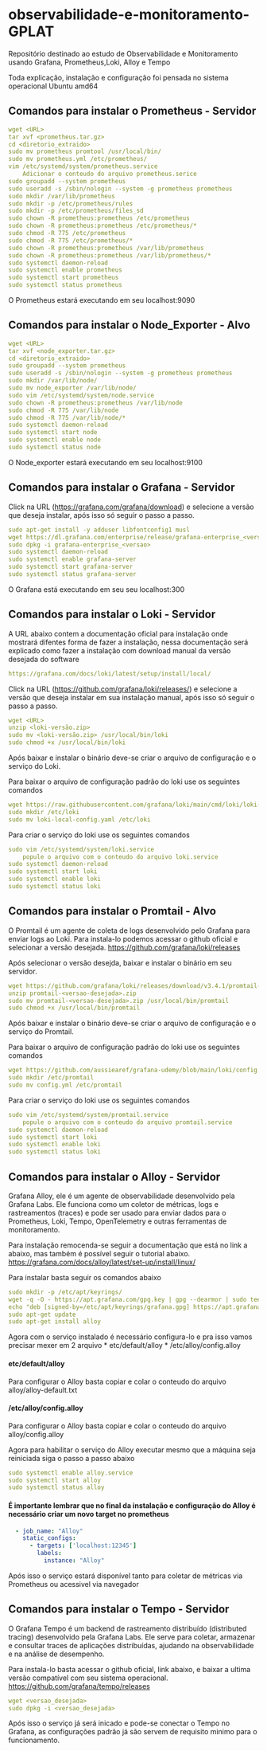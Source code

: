 # observabilidade-e-monitoramento-GPLAT
Repositório destinado ao estudo de Observabilidade e Monitoramento usando Grafana, Prometheus,Loki, Alloy e Tempo

Toda explicação, instalação e configuração foi pensada no sistema operacional Ubuntu amd64

## **Comandos para instalar o Prometheus - Servidor**

```yaml
wget <URL>
tar xvf <prometheus.tar.gz>
cd <diretorio_extraido>
sudo mv prometheus promtool /usr/local/bin/
sudo mv prometheus.yml /etc/prometheus/
vim /etc/systemd/system/prometheus.service
    Adicionar o conteudo do arquivo prometheus.serice
sudo groupadd --system prometheus
sudo useradd -s /sbin/nologin --system -g prometheus prometheus
sudo mkdir /var/lib/prometheus
sudo mkdir -p /etc/prometheus/rules
sudo mkdir -p /etc/prometheus/files_sd
sudo chown -R prometheus:prometheus /etc/prometheus
sudo chown -R prometheus:prometheus /etc/prometheus/*
sudo chmod -R 775 /etc/prometheus
sudo chmod -R 775 /etc/prometheus/*
sudo chown -R prometheus:prometheus /var/lib/prometheus
sudo chown -R prometheus:prometheus /var/lib/prometheus/*
sudo systemctl daemon-reload
sudo systemctl enable prometheus
sudo systemctl start prometheus
sudo systemctl status prometheus
```
O Prometheus estará executando em seu localhost:9090


## **Comandos para instalar o Node_Exporter - Alvo**

```yaml
wget <URL>
tar xvf <node_exporter.tar.gz>
cd <diretorio_extraido>
sudo groupadd --system prometheus
sudo useradd -s /sbin/nologin --system -g prometheus prometheus
sudo mkdir /var/lib/node/
sudo mv node_exporter /var/lib/node/
sudo vim /etc/systemd/system/node.service
sudo chown -R prometheus:prometheus /var/lib/node
sudo chmod -R 775 /var/lib/node
sudo chmod -R 775 /var/lib/node/*
sudo systemctl daemon-reload
sudo systemctl start node
sudo systemctl enable node
sudo systemctl status node
```

O Node_exporter estará executando em seu localhost:9100

## **Comandos para instalar o Grafana - Servidor**

Click na URL (https://grafana.com/grafana/download) e selecione a versão que deseja instalar, após isso só seguir o passo a passo.

```yaml
sudo apt-get install -y adduser libfontconfig1 musl
wget https://dl.grafana.com/enterprise/release/grafana-enterprise_<versao>
sudo dpkg -i grafana-enterprise_<versao>
sudo systemctl daemon-reload
sudo systemctl enable grafana-server
sudo systemctl start grafana-server
sudo systemctl status grafana-server
```
O Grafana está executando em seu seu localhost:300

## **Comandos para instalar o Loki - Servidor**

A URL abaixo contem a documentação oficial para instalação onde mostrará difentes forma de fazer a instalação, nessa documentação será explicado como fazer a instalação com download manual da versão desejada do software
```yaml
https://grafana.com/docs/loki/latest/setup/install/local/
```

Click na URL (https://github.com/grafana/loki/releases/) e selecione a versão que deseja instalar em sua instalação manual, após isso só seguir o passo a passo.

```yaml
wget <URL>
unzip <loki-versão.zip>
sudo mv <loki-versão.zip> /usr/local/bin/loki
sudo chmod +x /usr/local/bin/loki
```

Após baixar e instalar o binário deve-se criar o arquivo de configuração e o serviço do Loki.

Para baixar o arquivo de configuração padrão do loki use os seguintes comandos
```yaml
wget https://raw.githubusercontent.com/grafana/loki/main/cmd/loki/loki-local-config.yaml
sudo mkdir /etc/loki
sudo mv loki-local-config.yaml /etc/loki
```

Para criar o serviço do loki use os seguintes comandos
```yaml
sudo vim /etc/systemd/system/loki.service
    popule o arquivo com o conteudo do arquivo loki.service
sudo systemctl daemon-reload
sudo systemctl start loki
sudo systemctl enable loki
sudo systemctl status loki
```

## **Comandos para instalar o Promtail - Alvo**

O Promtail é um agente de coleta de logs desenvolvido pelo Grafana para enviar logs ao Loki. Para instala-lo podemos acessar o github oficial e selecionar a versão desejada. 
https://github.com/grafana/loki/releases

Após selecionar o versão desejda, baixar e instalar o binário em seu servidor.
```yaml
wget https://github.com/grafana/loki/releases/download/v3.4.1/promtail-<versao-desejada>.zip
unzip promtail-<versao-desejada>.zip
sudo mv promtail-<versao-desejada>.zip /usr/local/bin/promtail
sudo chmod +x /usr/local/bin/promtail
```

Após baixar e instalar o binário deve-se criar o arquivo de configuração e o serviço do Promtail.

Para baixar o arquivo de configuração padrão do loki use os seguintes comandos
```yaml
wget https://github.com/aussiearef/grafana-udemy/blob/main/loki/config.yml
sudo mkdir /etc/promtail
sudo mv config.yml /etc/promtail
```

Para criar o serviço do loki use os seguintes comandos
```yaml
sudo vim /etc/systemd/system/promtail.service
    popule o arquivo com o conteudo do arquivo promtail.service
sudo systemctl daemon-reload
sudo systemctl start loki
sudo systemctl enable loki
sudo systemctl status loki
```
## **Comandos para instalar o Alloy - Servidor**
Grafana Alloy, ele é um agente de observabilidade desenvolvido pela Grafana Labs. Ele funciona como um coletor de métricas, logs e rastreamentos (traces) e pode ser usado para enviar dados para o Prometheus, Loki, Tempo, OpenTelemetry e outras ferramentas de monitoramento.

Para instalação remocenda-se seguir a documentação que está no link a abaixo, mas também é possível seguir o tutorial abaixo.
https://grafana.com/docs/alloy/latest/set-up/install/linux/

Para instalar basta seguir os comandos abaixo
```yaml
sudo mkdir -p /etc/apt/keyrings/
wget -q -O - https://apt.grafana.com/gpg.key | gpg --dearmor | sudo tee /etc/apt/keyrings/grafana.gpg > /dev/null
echo "deb [signed-by=/etc/apt/keyrings/grafana.gpg] https://apt.grafana.com stable main" | sudo tee /etc/apt/sources.list.d/grafana.list
sudo apt-get update
sudo apt-get install alloy
```

Agora com o serviço instalado é necessário configura-lo e pra isso vamos precisar mexer em 2 arquivo
    * etc/default/alloy
    * /etc/alloy/config.alloy

#### **etc/default/alloy**
Para configurar o Alloy basta copiar e colar o conteudo do arquivo alloy/alloy-default.txt

#### **/etc/alloy/config.alloy**
Para configurar o Alloy basta copiar e colar o conteudo do arquivo alloy/config.alloy

Agora para habilitar o serviço do Alloy executar mesmo que a máquina seja reiniciada siga o passo a passo abaixo
```yaml
sudo systemctl enable alloy.service
sudo systemctl start alloy
sudo systemctl status alloy
```
#### **É importante lembrar que no final da instalação e configuração do Alloy é necessário criar um novo target no prometheus**
```yaml
  - job_name: "Alloy"
    static_configs:
      - targets: ['localhost:12345']
        labels:
          instance: "Alloy"
```

Após isso o serviço estará disponível tanto para coletar de métricas via Prometheus ou acessivel via navegador

## **Comandos para instalar o Tempo - Servidor**
O Grafana Tempo é um backend de rastreamento distribuído (distributed tracing) desenvolvido pela Grafana Labs. Ele serve para coletar, armazenar e consultar traces de aplicações distribuídas, ajudando na observabilidade e na análise de desempenho.

Para instala-lo basta acessar o github oficial, link abaixo, e baixar a ultima versão compatível com seu sistema operacional.
https://github.com/grafana/tempo/releases

```yaml
wget <versao_desejada>
sudo dpkg -i <versao_desejada>
```

Após isso o serviço já será inicado e pode-se conectar o Tempo no Grafana, as configurações padrão já são servem de requisito minimo para o funcionamento. 

